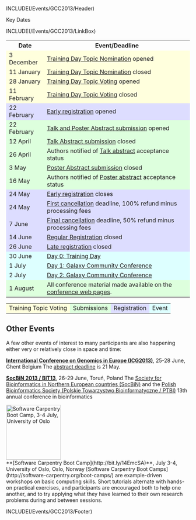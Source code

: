 INCLUDE(/Events/GCC2013/Header)

<div class="title">Key Dates</div>

INCLUDE(/Events/GCC2013/LinkBox)

<table>
  <tr class="th" >
    <th> Date </th>
    <th> Event/Deadline </th>
  </tr>
  <tr style="background-color: #ffd" >
    <td> 3 December </td>
    <td> <a href='/Events/GCC2013/TrainingDay.md'>Training Day Topic Nomination</a> opened </td>
  </tr>
  <tr style="background-color: #ffd" >
    <td> 11 January </td>
    <td> <a href='/Events/GCC2013/TrainingDay.md'>Training Day Topic Nomination</a> </strong>closed<strong> </td>
  </tr>
  <tr style="background-color: #ffd" >
    <td> 28 January </td>
    <td> <a href='/Events/GCC2013/TrainingDay.md'>Training Day Topic Voting</a> opened </td>
  </tr>
  <tr style="background-color: #ffd" >
    <td> 11 February </td>
    <td> <a href='/Events/GCC2013/TrainingDay.md'>Training Day Topic Voting</a> </strong>closed<strong> </td>
  </tr>
  <tr style="background-color: #ddf" >
    <td> 22 February </td>
    <td> <a href='/Events/GCC2013/Register.md'>Early registration</a> opened </td>
  </tr>
  <tr style="background-color: #dfd" >
    <td> 22 February </td>
    <td> <a href='/Events/GCC2013/Abstracts.md'>Talk and Poster Abstract submission</a> opened </td>
  </tr>
  <tr style="background-color: #dfd" >
    <td> 12 April </td>
    <td> <a href='/Events/GCC2013/Abstracts.md'>Talk Abstract submission</a> </strong>closed<strong> </td>
  </tr>
  <tr style="background-color: #dfd" >
    <td> 26 April </td>
    <td> Authors notified of <a href='/Events/GCC2013/Abstracts.md'>Talk abstract</a> acceptance status </td>
  </tr>
  <tr style="background-color: #dfd" >
    <td> 3 May </td>
    <td> <a href='/Events/GCC2013/Abstracts.md'>Poster Abstract submission</a> </strong>closed<strong> </td>
  </tr>
  <tr style="background-color: #dfd" >
    <td> 16 May </td>
    <td> Authors notified of <a href='/Events/GCC2013/Abstracts.md'>Poster abstract</a> acceptance status </td>
  </tr>
  <tr style="background-color: #ddf" >
    <td> 24 May </td>
    <td> <a href='/Events/GCC2013/Register.md'>Early registration</a> </strong>closes<strong> </td>
  </tr>
  <tr style="background-color: #ddf" >
    <td> 24 May </td>
    <td> <a href='/Events/GCC2013/Register.md'>First cancellation</a> deadline, 100% refund minus processing fees </td>
  </tr>
  <tr style="background-color: #ddf" >
    <td> 7 June </td>
    <td> <a href='/Events/GCC2013/Register.md'>Final cancellation</a> deadline,  50% refund minus processing fees </td>
  </tr>
  <tr style="background-color: #ddf" >
    <td> 14 June </td>
    <td> <a href='/Events/GCC2013/Register.md'>Regular Registration</a> </strong>closed<strong> </td>
  </tr>
  <tr style="background-color: #ddf" >
    <td> 26 June </td>
    <td> <a href='/Events/GCC2013/Register.md'>Late registration</a> </strong>closed<strong> </td>
  </tr>
  <tr style="background-color: #dff" >
    <td> 30 June </td>
    <td> <a href='/Events/GCC2013/TrainingDay.md'>Day 0: Training Day</a> </td>
  </tr>
  <tr style="background-color: #dff" >
    <td> 1 July </td>
    <td> <a href='/Events/GCC2013/Program.md'>Day 1: Galaxy Community Conference</a> </td>
  </tr>
  <tr style="background-color: #dff" >
    <td> 2 July </td>
    <td> <a href='/Events/GCC2013/Program.md'>Day 2: Galaxy Community Conference</a> </td>
  </tr>
  <tr style="background-color: #dfd" >
    <td> 1 August </td>
    <td> All conference material made available on the <a href='/Events/GCC2013.md'>conference web pages</a>. </td>
  </tr>
</table>


<table>
  <tr>
    <td style=" background-color: #ffd;"> Training Topic Voting </td>
    <td style=" background-color: #dfd;"> Submissions </td>
    <td style=" background-color: #ddf;"> Registration </td>
    <td style=" background-color: #dff;"> Event </td>
  </tr>
</table>


## Other Events

A few other events of interest to many participants are also happening either very or relatively close in space and time:

 **[International Conference on Genomics in Europe (ICG2013)](http://www.icg-europe.org/)**, 25-28 June, Ghent Belgium
   The [abstract deadline](http://www.icg-europe.org/abstract/) is 21 May. 

 **[SocBiN 2013 / BIT13](http://ptbi.org.pl/SocBiN2013/)**, 26-29 June, Toruń, Poland
   The [Society for Bioinformatics in Northern European countries (SocBiN)](http://www.socbin.org/) and the [Polish Bioinformatics Society (Polskie Towarzystwo Bioinformatyczne / PTBI)](http://ptbi.org.pl/) 13th annual conference in bioinformatics

<div class='right'><a href='http://bit.ly/14EmcSA'><img src='/Images/Logos/SoftwareCarpentryLogo.png' alt='Software Carpentry Boot Camp, 3-4 July, University of Oslo' width="150" /></a></div>
 **[Software Carpentry Boot Camp](http://bit.ly/14EmcSA)**, July 3-4, University of Oslo, Oslo, Norway
   [Software Carpentry Boot Camps](http://software-carpentry.org/boot-camps/) are  example-driven workshops on basic computing skills. Short tutorials alternate with hands-on practical exercises, and participants are encouraged both to help one another, and to try applying what they have learned to their own research problems during and between sessions. 

INCLUDE(/Events/GCC2013/Footer)
